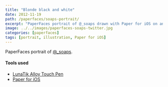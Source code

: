 ```yaml
---
title: "Blonde black and white"
date: 2012-11-19
path: /paperfaces/soaps-portrait/
excerpt: "PaperFaces portrait of @_soaps drawn with Paper for iOS on an iPad."
image: ../../images/paperfaces-soaps-twitter.jpg
categories: [paperfaces]
tags: [portrait, illustration, Paper for iOS]
---
```


PaperFaces portrait of [@_soaps](https://twitter.com/_soaps).

#### Tools used

- [LunaTik Alloy Touch Pen](https://www.amazon.com/gp/product/B00821TR7G/ref=as_li_ss_tl?ie=UTF8&tag=mademist-20&linkCode=as2&camp=1789&creative=390957&creativeASIN=B00821TR7G)
- [Paper for iOS](https://paper.bywetransfer.com/)
